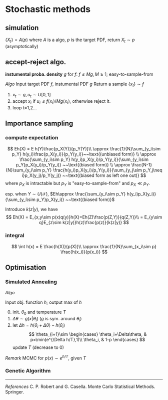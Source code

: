 # Stochastic methods

## simulation
$\{X_t\} = A(p)$ where $A$ is a algo, $p$ is the target PDF, return $X_t\sim p$ (asymptotically)

## accept-reject algo.

**instumental proba. density** $g$ for $f$: $f\leq Mg, M\geq 1$; easy-to-sample-from

*Algo*
Input target PDF $f$, instumental PDF $g$
Return a sample $\{x_t\} \sim f$
1. $x_t\sim g, u_t\sim U[0,1]$
2. accept $x_t$ if $u_t\leq f(x_t)/Mg(x_t)$, otherwise reject it.                                                                                                                                                                                                                                               
3. loop t=1,2...

## Importance sampling

### compute expectation
$$
Eh(X) = E h(Y)\frac{p_X(Y)}{p_Y(Y)}\\
\approx \frac{1}{N}\sum_{y_i\sim p_Y} h(y_i)\frac{p_X(y_i)}{p_Y(y_i)}~~\text{(unbiased form)}
\\
\approx \frac{\sum_{y_i\sim p_Y} h(y_i)p_X(y_i)/p_Y(y_i)}{\sum_{y_i\sim p_Y}p_X(y_i)/p_Y(y_i)} ~~\text{(biased form)}
\\
\approx \frac{N-1}{N}\sum_{y_i\sim p_Y}  \frac{h(y_i)p_X(y_i)/p_Y(y_i)}{\sum_{y_j\sim p_Y,j\neq i}p_X(y_j)/p_Y(y_j)} ~~\text{(biased form as left one out)}
$$
where $p_X$ is intractable but $p_Y$ is "easy-to-sample-from" and $p_X\ll p_Y$.

esp. when $Y\sim U(\mathcal{X})$, $Eh\approx \frac{\sum_{y_i\sim p_Y} h(y_i)p_X(y_i)}{\sum_{y_i\sim p_Y}p_X(y_i)} ~~\text{(biased form)}$

Introduce $k(z|y)$, we have
$$
Eh(X) = E_{x,y\sim p(x)q(y)}h(X)=Eh(Z)\frac{p(Z,Y)}{q(Z,Y)}\\
= E_{y\sim q}E_{z\sim k(z|y)}h(z)\frac{p(z)}{k(z|y)}
$$

### integral
$$
\int h(x) = E \frac{h(X)}{p(X)}\\
\approx \frac{1}{N}\sum_{x_i\sim p} \frac{h(x_i)}{p(x_i)}
$$


## Optimisation

### Simulated Annealing


*Algo*

Input obj. function $h$;
output max of $h$

0. init. $\theta_0$ and temperature $T$
1. $\Delta \theta\sim g(x|\theta_i)$ ($g$ is sym. around $\theta_i$)
2. let $\Delta h = h(\theta_{i}+\Delta\theta)-h(\theta_i)$
$$
\theta_{i+1}\sim \begin{cases}
\theta_i+\Delta\theta, & p=\min(e^{\Delta h/T},1)\\
\theta_i, & 1-p
\end{cases}
$$
update $T$ (decrease to 0)

*Remark* MCMC for $p(x)\sim e^{h/T}$, given $T$

### Genetic Algorithm

---

*References*
C. P. Robert and G. Casella. Monte Carlo Statistical Methods. Springer.